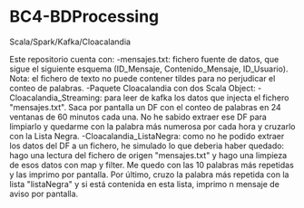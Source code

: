 # BC4-BDProcessing
Scala/Spark/Kafka/Cloacalandia

Este repositorio cuenta con:
-mensajes.txt: fichero fuente de datos, que sigue el siguiente esquema (ID_Mensaje, Contenido_Mensaje, ID_Usuario). Nota: el fichero de texto no puede contener tildes para no perjudicar el conteo de palabras.
-Paquete Cloacalandia con dos Scala Object:
    -Cloacalandia_Streaming: para leer de kafka los datos que injecta el fichero "mensajes.txt". Saca por pantalla un DF con el conteo de palabras en 24 ventanas de 60 minutos cada una. No he sabido extraer ese DF para limpiarlo y quedarme con la palabra más numerosa por cada hora y cruzarlo con la Lista Negra.
    -Cloacalandia_ListaNegra: como no he podido extraer los datos del DF a un fichero, he simulado lo que deberia haber quedado: hago una lectura del fichero de origen "mensajes.txt" y hago una limpieza de esos datos con map y filter. Me quedo con las 10 palabras más repetidas y las imprimo por pantalla. Por último, cruzo la palabra más repetida con la lista "listaNegra" y si está contenida en esta lista, imprimo n mensaje de aviso por pantalla.
